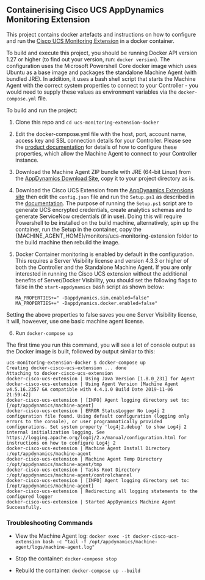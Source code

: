 ## Containerising Cisco UCS AppDynamics Monitoring Extension 

This project contains docker artefacts and instructions on how to configure and run the [Cisco UCS Monitoring Extension](https://www.appdynamics.com/community/exchange/cisco-ucs-monitoring-extension/) in a docker container. 

To build and execute this project, you should be running Docker API version 1.27 or higher (to find out your version, run: `docker version`). The configuration uses the Microsoft Powershell Core docker image which uses Ubuntu as a base image and packages the standalone Machine Agent (with bundled JRE). In addition, it uses a bash shell script that starts the Machine Agent with the correct system properties to connect to your Controller - you would need to supply these values as environment variables via the `docker-compose.yml` file.

To build and run the project:

1. Clone this repo and `cd ucs-monitoring-extension-docker`

2. Edit the docker-compose.yml file with the host, port, account name, access key and SSL connection details for your Controller. Please see the [product documentation](https://docs.appdynamics.com/display/latest/Standalone+Machine+Agent+Configuration+Properties) for details of how to configure these properties, which allow the Machine Agent to connect to your Controller instance.

3. Download the Machine Agent ZIP bundle with JRE (64-bit Linux) from the [AppDynamics Download Site](https://download.appdynamics.com), copy it to your project directory as is. 

4. Download the Cisco UCS Extension from the [AppDynamics Extensions site](https://www.appdynamics.com/community/exchange/cisco-ucs-monitoring-extension/) then edit the `config.json` file and run the `Setup.ps1`  as described in the [documentation](https://www.appdynamics.com/community/exchange/cisco-ucs-monitoring-extension/). The purpose of running the `Setup.ps1` script are to generate UCS encrypted credentials, create analytics schemas and to generate ServiceNow credentials (if in use).  Doing this will require Powershell to be installed on the build machine, alternatively, spin up the container, run the Setup in the container, copy the {MACHINE_AGENT_HOME}/monitors/ucs-monitoring-extension folder to the build machine then rebuild the image. 

5. Docker Container monitoring is enabled by default in the configuration. This requires a Server Visibility license and version 4.3.3 or higher of both the Controller and the Standalone Machine Agent. If you are only interested in running the Cisco UCS extension without the additional benefits of Server/Docker Visibility, you should set the following flags to false in the `start-appdynamics` bash script as shown below: 

    `MA_PROPERTIES+=" -Dappdynamics.sim.enabled=false"` <br>
    `MA_PROPERTIES+=" -Dappdynamics.docker.enabled=false"`

 Setting the above properties to false saves you one Server Visibility license, it will, howeever, use one basic machine agent license. 

6. Run `docker-compose up`

The first time you run this command, you will see a lot of console output as the Docker image is built, followed by output similar to this:

```
ucs-monitoring-extension-docker $ docker-compose up
Creating docker-cisco-ucs-extension ... done
Attaching to docker-cisco-ucs-extension
docker-cisco-ucs-extension | Using Java Version [1.8.0_231] for Agent
docker-cisco-ucs-extension | Using Agent Version [Machine Agent v4.5.16.2357 GA compatible with 4.4.1.0 Build Date 2019-11-06 21:59:42]
docker-cisco-ucs-extension | [INFO] Agent logging directory set to: [/opt/appdynamics/machine-agent]
docker-cisco-ucs-extension | ERROR StatusLogger No Log4j 2 configuration file found. Using default configuration (logging only errors to the console), or user programmatically provided configurations. Set system property 'log4j2.debug' to show Log4j 2 internal initialization logging. See https://logging.apache.org/log4j/2.x/manual/configuration.html for instructions on how to configure Log4j 2
docker-cisco-ucs-extension | Machine Agent Install Directory :/opt/appdynamics/machine-agent
docker-cisco-ucs-extension | Machine Agent Temp Directory :/opt/appdynamics/machine-agent/tmp
docker-cisco-ucs-extension | Tasks Root Directory :/opt/appdynamics/machine-agent/controlchannel
docker-cisco-ucs-extension | [INFO] Agent logging directory set to: [/opt/appdynamics/machine-agent]
docker-cisco-ucs-extension | Redirecting all logging statements to the configured logger
docker-cisco-ucs-extension | Started AppDynamics Machine Agent Successfully.
```
### Troubleshooting Commands

- View the Machine Agent log: `docker exec -it docker-cisco-ucs-extension bash -c "tail -f /opt/appdynamics/machine-agent/logs/machine-agent.log"`

- Stop the container: `docker-compose stop`

- Rebuild the container: `docker-compose up --build`
